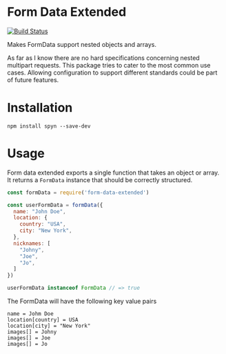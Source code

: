 # Form Data Extended
[![Build Status](https://travis-ci.org/bas080/form-data-extended.svg?branch=master)](https://travis-ci.org/bas080/form-data-extended)

Makes FormData support nested objects and arrays.

As far as I know there are no hard specifications concerning nested multipart
requests.  This package tries to cater to the most common use cases.  Allowing
configuration to support different standards could be part of future features.

# Installation

`npm install spyn --save-dev`

# Usage

Form data extended exports a single function that takes an object or array. It
returns a `FormData` instance that should be correctly structured.

```javascript
const formData = require('form-data-extended')

const userFormData = formData({
  name: "John Doe",
  location: {
    country: "USA",
    city: "New York",
  },
  nicknames: [
    "Johny",
    "Joe",
    "Jo",
  ]
})

userFormData instanceof FormData // => true
```

The FormData will have the following key value pairs

```
name = Johm Doe
location[country] = USA
location[city] = "New York"
images[] = Johny
images[] = Joe
images[] = Jo
```
